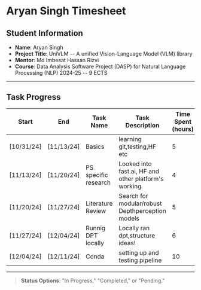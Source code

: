 # Aryan Singh Timesheet

## Student Information
- **Name**: Aryan Singh
- **Project Title**: UniVLM -- A unified Vision-Language Model (VLM) library
- **Mentor**: Md Imbesat Hassan Rizvi
- **Course**: Data Analysis Software Project (DASP) for Natural Language Processing (NLP) 2024-25 -- 9 ECTS

---

## Task Progress

| Start      | End        | Task Name       | Task Description         | Time Spent (hours) | Status        |
|------------|------------|-----------------|--------------------------|--------------------|---------------|
| [10/31/24] | [11/13/24] | Basics    |learning git,testing,HF etc  | 5        | [Completed] |
| [11/13/24] | [11/20/24] | PS specific research   |Looked into fast.ai, HF and other platform's working  | 4       | [Completed]   |
| [11/20/24] | [11/27/24] | Literature Review  |Search for modular/robust Depthperception models  | 5 | [In Progress]     |
| [11/27/24] | [12/04/24] |Runnig DPT locally|Locally ran dpt,structure ideas!| 6 | [Completed]     |
| [12/04/24] | [12/11/24] |Conda |setting up and testing pipeline| 10 | [In Progress]     |

---

> **Status Options**: "In Progress," "Completed," or "Pending."
